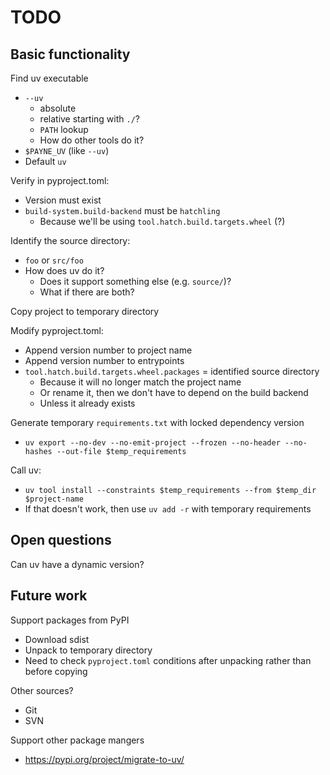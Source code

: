 # TODO

## Basic functionality

Find uv executable
  * `--uv`
    * absolute
    * relative starting with `./`?
    * `PATH` lookup
    * How do other tools do it?
  * `$PAYNE_UV` (like `--uv`)
  * Default `uv`

Verify in pyproject.toml:
  * Version must exist
  * `build-system.build-backend` must be `hatchling`
    * Because we'll be using `tool.hatch.build.targets.wheel` (?)

Identify the source directory:
  * `foo` or `src/foo`
  * How does uv do it?
    * Does it support something else (e.g. `source/`)?
    * What if there are both?

Copy project to temporary directory

Modify pyproject.toml:
  * Append version number to project name
  * Append version number to entrypoints
  * `tool.hatch.build.targets.wheel.packages` = identified source directory
    * Because it will no longer match the project name
    * Or rename it, then we don't have to depend on the build backend
    * Unless it already exists

Generate temporary `requirements.txt` with  locked dependency version
  * `uv export --no-dev --no-emit-project --frozen --no-header --no-hashes --out-file $temp_requirements`

Call uv:
  * `uv tool install --constraints $temp_requirements --from $temp_dir $project-name`
  * If that doesn't work, then use `uv add -r` with temporary requirements


## Open questions

Can uv have a dynamic version? 


## Future work

Support packages from PyPI
  * Download sdist
  * Unpack to temporary directory
  * Need to check `pyproject.toml` conditions after unpacking rather than before
    copying

Other sources?
  * Git
  * SVN

Support other package mangers
  * https://pypi.org/project/migrate-to-uv/
